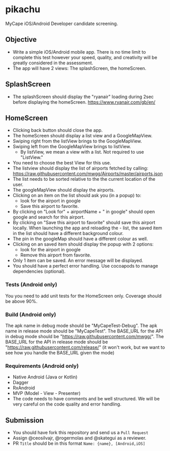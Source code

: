 # pikachu
MyCape iOS/Android Developer candidate screening.

## Objective
- Write a simple iOS/Android mobile app. There is no time limit to complete this test however your speed, quality, and creativity will be greatly considered in the assessment. 
- The app will have 2 views: The splashScreen, the homeScreen.

## SplashScreen
- The splashScreen should display the "ryanair" loading during 2sec before displaying the homeScreen. https://www.ryanair.com/gb/en/


## HomeScreen

- Clicking back button should close the app.
- The homeScreen should display a list view and a GoogleMapView.
- Swiping right from the listView brings to the GoogleMapView.
- Swiping left from the GoogleMapView brings to listView.
  - By listView, we mean a view with a list. Not required to use "ListView." 
- You need to choose the best View for this use.
- The listview should display the list of airports fetched by calling: https://raw.githubusercontent.com/mwgg/Airports/master/airports.json
- The list needs to be sorted relative to the the current location of the user.
- The googleMapView should display the airports.
- Clicking on an item on the list should ask you (in a popup) to: 
  - look for the airport in google
  - Save this airport to favorite.
- By clicking on "Look for" + airportName + " in google" should open google and search for this airport.
- By clicking on "Save this airport  to favorite" should save this airport locally. When launching the app and reloading the     - list, the saved item in the list should have a different background colour.
- The pin in the googleMap should have a different colour as well.
- Clicking on an saved item should display the popup with 2 options:
  - look for the airport in google
  - Remove this airport from favorite.
- Only 1 item can be saved. An error message will be displayed.
- You should have a perfect error handling. Use cocoapods to manage dependencies (optional).

### Tests (Android only)

You you need to add unit tests for the HomeScreen only.
Coverage should be above 90%.

### Build (Android only)

The apk name in debug mode should be "MyCapeTest-Debug".
The apk name in release mode should be "MyCapeTest".
The BASE_URL for the API in debug mode should be "https://raw.githubusercontent.com/mwgg/".
The BASE_URL for the API in release mode should be "https://raw.githubusercontent.com/release/" (it won't work, but we want to see how you handle the BASE_URL given the mode)

### Requirements (Android only)

- Native Android (Java or Kotlin)
- Dagger 
- RxAndroid
- MVP (Model - View - Presenter)
- The code needs to have comments and be well structured. We will be very careful on the code quality and error handling.


## Submission
- You should have fork this repository and send us a `Pull Request` 
- Assign @ceosilvajr, @rogermolas and @skategui as a reviewer.
- PR `Title` should be in this format `Name: {name}, [Android,iOS]`
